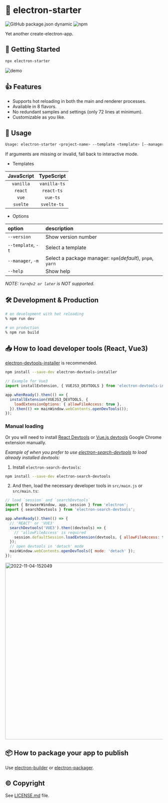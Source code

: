 # :flight_departure: electron-starter

![GitHub package.json dynamic](https://img.shields.io/github/package-json/keywords/sprout2000/electron-starter)
![npm](https://img.shields.io/npm/dt/electron-starter)

Yet another create-electron-app.

## :rocket: Getting Started

```sh
npx electron-starter
```

![demo](https://user-images.githubusercontent.com/52094761/198173518-e448abf5-720f-4b06-b430-07cc6a4976fd.gif)

## :thumbsup: Features

- Supports hot reloading in both the main and renderer processes.
- Available in 8 flavors.
- No redundant samples and settings (only 72 lines at minimum).
- Customizable as you like.

## :green_book: Usage

```sh
Usage: electron-starter <project-name> --template <template> [--manager <package manager>]
```

If arguments are missing or invalid, fall back to interactive mode.

- Templates

| JavaScript |  TypeScript  |
| :--------: | :----------: |
| `vanilla`  | `vanilla-ts` |
|  `react`   |  `react-ts`  |
|   `vue`    |   `vue-ts`   |
|  `svelte`  | `svelte-ts`  |

- Options

| option             | description                                                |
| :----------------- | :--------------------------------------------------------- |
| `--version`        | Show version number                                        |
| `--template`, `-t` | Select a template                                          |
| `--manager`, `-m`  | Select a package manager: `npm`(_default_), `pnpm`, `yarn` |
| `--help`           | Show help                                                  |

_NOTE: `Yarn@v2 or later` is NOT supported._

## :hammer_and_wrench: Development & Production

```sh
# on development with hot reloading
% npm run dev

# on production
% npm run build
```

## :inbox_tray: How to load developer tools (React, Vue3)

[electron-devtools-installer](https://www.npmjs.com/package/electron-devtools-installer) is recommended.

```sh
npm install --save-dev electron-devtools-installer
```

```javascript
// Example for Vue3
import installExtension, { VUEJS3_DEVTOOLS } from 'electron-devtools-installer';

app.whenReady().then(() => {
  installExtension(VUEJS3_DEVTOOLS, {
    loadExtensionOptions: { allowFileAccess: true },
  }).then(() => mainWindow.webContents.openDevTools());
});
```

### Manual loading

Or you will need to install [React Devtools](https://chrome.google.com/webstore/detail/react-developer-tools/fmkadmapgofadopljbjfkapdkoienihi) or [Vue.js devtools](https://chrome.google.com/webstore/detail/vuejs-devtools/ljjemllljcmogpfapbkkighbhhppjdbg) Google Chrome extension manually.

_Example of when you prefer to use [electron-search-devtools](https://www.npmjs.com/package/electron-search-devtools) to load already installed devtools:_

1. Install `electron-search-devtools`:

```sh
npm install --save-dev electron-search-devtools
```

2. And then, load the necessary developer tools in `src/main.js` or `src/main.ts`:

```javascript
// load `session` and `searchDevtools`
import { BrowserWindow, app, session } from 'electron';
import { searchDevtools } from 'electron-search-devtools';

app.whenReady().then(() => {
  // 'REACT' or 'VUE3'
  searchDevtools('VUE3').then((devtools) => {
    // 'allowFileAccess' is required
    session.defaultSession.loadExtension(devtools, { allowFileAccess: true });
  });
  // open devtools in 'detach' mode
  mainWindow.webContents.openDevTools({ mode: 'detach' });
});
```

<img width="566" alt="2022-11-04-152049" src="https://user-images.githubusercontent.com/52094761/199905375-ad07c335-e776-4cee-8fac-0a929c0476e5.png">

## :package: How to package your app to publish

Use [electron-builder](https://www.electron.build/) or [electron-packager](https://electron.github.io/electron-packager/main/).

## :copyright: Copyright

See [LICENSE.md](./LICENSE.md) file.
